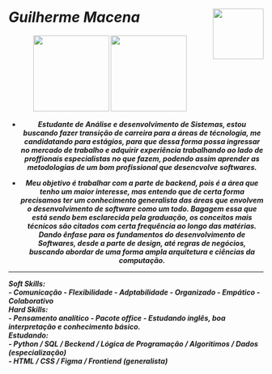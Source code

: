 <h1 align="left"> 
  <i><b> Guilherme Macena 
    <a href="https://www.linkedin.com/in/guilherme-macena-63a1501b7/" target="_blank"><img width="100px" align="right" src="https://img.shields.io/badge/-LinkedIn-%230077B5?style=for-the-badge&logo=linkedin&logoColor=white" target="_blank"></a> 
</h1>
 

<div align="center">
  <img height="150em" src="https://github-readme-stats.vercel.app/api?username=guilherme-macena&show_icons=true&theme=dark&include_all_commits=true&count_private=true"/>
 <img height="150em" src="https://github-readme-stats.vercel.app/api/top-langs/?username=guilherme-macena&layout=compact&langs_count=7&theme=dark"/>
</div>

<div align="center">
<p><b>
      
- Estudante de Análise e desenvolvimento de Sistemas, estou buscando fazer transição de carreira para a áreas de técnologia,
me candidatando para estágios, para que dessa forma possa ingressar no mercado de trabalho e adquirir experiência
trabalhando ao lado de proffionais especialistas no que fazem, podendo assim aprender as metodologias de um bom profissional
que desencvolve softwares.
      
- Meu objetivo é trabalhar com a parte de backend, pois é a área que tenho um maior interesse, mas entendo que de certa forma precisamos ter um conhecimento generalista das áreas que envolvem o desenvolvimento de software como um todo. Bagagem essa que está sendo bem esclarecida pela graduação, os conceitos mais técnicos são citados com certa frequência ao longo das matérias. Dando ênfase para os fundamentos do desenvolvimento de Softwares, desde a parte de design, até regras de negócios, buscando abordar de uma forma ampla arquitetura e ciências da computação.
 
</b></p>
  
</div>

<hr>

<dl>
  <dt>Soft Skills:<br> - Comunicação - Flexibilidade - Adptabilidade - Organizado - Empático - Colaborativo
  <dt>Hard Skills:<br> - Pensamento analítico - Pacote office - Estudando inglês, boa interpretação e conhecimento básico.
   <dt>Estudando:<br> - Python / SQL / Beckend / Lógica de Programação / Algoritimos / Dados (especialização)
                 <br> - HTML / CSS / Figma / Frontiend (generalista)
</dl>


